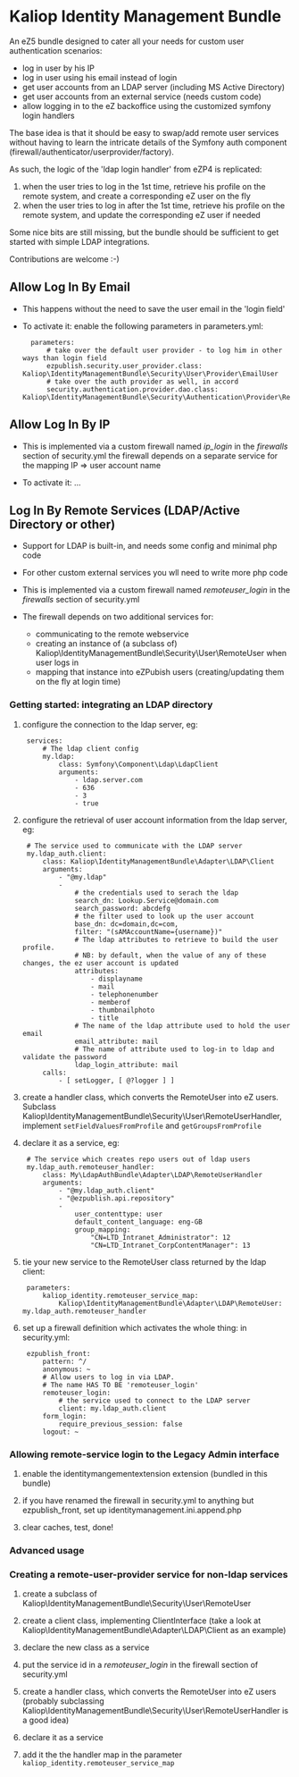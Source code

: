 Kaliop Identity Management Bundle
=================================

An eZ5 bundle designed to cater all your needs for custom user authentication scenarios:
- log in user by his IP
- log in user using his email instead of login
- get user accounts from an LDAP server (including MS Active Directory)
- get user accounts from an external service (needs custom code)
- allow logging in to the eZ backoffice using the customized symfony login handlers

The base idea is that it should be easy to swap/add remote user services without having to learn the intricate details of
the Symfony auth component (firewall/authenticator/userprovider/factory).

As such, the logic of the 'ldap login handler' from eZP4 is replicated:
1. when the user tries to log in the 1st time, retrieve his profile on the remote system, and create a corresponding eZ user on the fly
2. when the user tries to log in after the 1st time, retrieve his profile on the remote system, and update the corresponding eZ user if needed

Some nice bits are still missing, but the bundle should be sufficient to get started with simple LDAP integrations.

Contributions are welcome :-)


## Allow Log In By Email

- This happens without the need to save the user email in the 'login field'

- To activate it: enable the following parameters in parameters.yml:

        parameters:
            # take over the default user provider - to log him in other ways than login field
            ezpublish.security.user_provider.class: Kaliop\IdentityManagementBundle\Security\User\Provider\EmailUser
            # take over the auth provider as well, in accord
            security.authentication.provider.dao.class: Kaliop\IdentityManagementBundle\Security\Authentication\Provider\RepositoryAuthenticationProvider


## Allow Log In By IP

- This is implemented via a custom firewall
    named *ip_login* in the *firewalls* section of security.yml
    the firewall depends on a separate service for the mapping IP => user account name

- To activate it: ...


## Log In By Remote Services (LDAP/Active Directory or other)

- Support for LDAP is built-in, and needs some config and minimal php code

- For other custom external services you wll need to write more php code

- This is implemented via a custom firewall
    named *remoteuser_login* in the *firewalls* section of security.yml

- The firewall depends on two additional services for:
    * communicating to the remote webservice
    * creating an instance of (a subclass of) Kaliop\IdentityManagementBundle\Security\User\RemoteUser when user logs in
    * mapping that instance into eZPubish users (creating/updating them on the fly at login time)

### Getting started: integrating an LDAP directory

1. configure the connection to the ldap server, eg:

        services:
            # The ldap client config
            my.ldap:
                class: Symfony\Component\Ldap\LdapClient
                arguments:
                    - ldap.server.com
                    - 636
                    - 3
                    - true

2. configure the retrieval of user account information from the ldap server, eg:

        # The service used to communicate with the LDAP server
        my.ldap_auth.client:
            class: Kaliop\IdentityManagementBundle\Adapter\LDAP\Client
            arguments:
                - "@my.ldap"
                -
                    # the credentials used to serach the ldap
                    search_dn: Lookup.Service@domain.com
                    search_password: abcdefg
                    # the filter used to look up the user account
                    base_dn: dc=domain,dc=com,
                    filter: "(sAMAccountName={username})"
                    # The ldap attributes to retrieve to build the user profile.
                    # NB: by default, when the value of any of these changes, the ez user account is updated
                    attributes:
                        - displayname
                        - mail
                        - telephonenumber
                        - memberof
                        - thumbnailphoto
                        - title
                    # The name of the ldap attribute used to hold the user email
                    email_attribute: mail
                    # The name of attribute used to log-in to ldap and validate the password
                    ldap_login_attribute: mail
            calls:
                - [ setLogger, [ @?logger ] ]

3. create a handler class, which converts the RemoteUser into eZ users.
    Subclass Kaliop\IdentityManagementBundle\Security\User\RemoteUserHandler, implement `setFieldValuesFromProfile` and
    `getGroupsFromProfile`

4. declare it as a service, eg:

        # The service which creates repo users out of ldap users
        my.ldap_auth.remoteuser_handler:
            class: My\LdapAuthBundle\Adapter\LDAP\RemoteUserHandler
            arguments:
                - "@my.ldap_auth.client"
                - "@ezpublish.api.repository"
                -
                    user_contenttype: user
                    default_content_language: eng-GB
                    group_mapping:
                        "CN=LTD_Intranet_Administrator": 12
                        "CN=LTD_Intranet_CorpContentManager": 13

5. tie your new service to the RemoteUser class returned by the ldap client:

        parameters:
            kaliop_identity.remoteuser_service_map:
                Kaliop\IdentityManagementBundle\Adapter\LDAP\RemoteUser: my.ldap_auth.remoteuser_handler

6. set up a firewall definition which activates the whole thing: in security.yml:

        ezpublish_front:
            pattern: ^/
            anonymous: ~
            # Allow users to log in via LDAP.
            # The name HAS TO BE 'remoteuser_login'
            remoteuser_login:
                # the service used to connect to the LDAP server
                client: my.ldap_auth.client
            form_login:
                require_previous_session: false
            logout: ~


### Allowing remote-service login to the Legacy Admin interface

1. enable the identitymangementextension extension (bundled in this bundle)

2. if you have renamed the firewall in security.yml to anything but ezpublish_front, set up identitymanagement.ini.append.php

3. clear caches, test, done!

### Advanced usage

### Creating a remote-user-provider service for non-ldap services

1. create a subclass of Kaliop\IdentityManagementBundle\Security\User\RemoteUser

2. create a client class, implementing ClientInterface
    (take a look at Kaliop\IdentityManagementBundle\Adapter\LDAP\Client as an example)

3. declare the new class as a service

4. put the service id in a *remoteuser_login* in the firewall section of security.yml

5. create a handler class, which converts the RemoteUser into eZ users
    (probably subclassing Kaliop\IdentityManagementBundle\Security\User\RemoteUserHandler is a good idea)

6. declare it as a service

7. add it the the handler map in the parameter `kaliop_identity.remoteuser_service_map`
